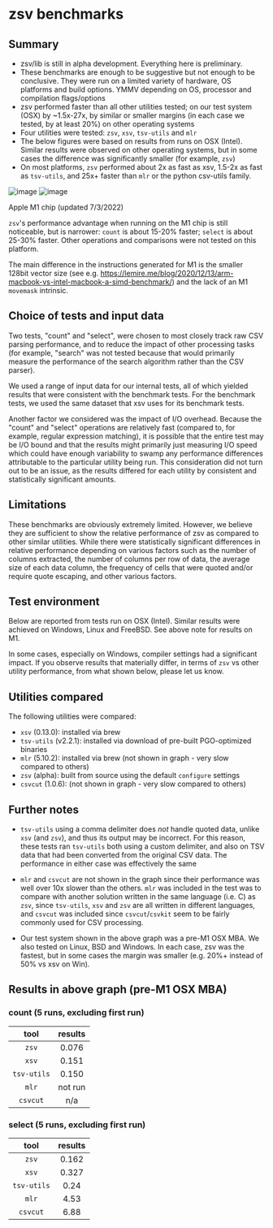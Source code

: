 # zsv benchmarks

## Summary

- zsv/lib is still in alpha development. Everything here is preliminary.
- These benchmarks are enough to be suggestive but not enough to be conclusive.
  They were run on a limited variety of hardware, OS platforms and build
  options. YMMV depending on OS, processor and compilation flags/options
- zsv performed faster than all other utilities tested; on our test system (OSX)
  by ~1.5x-27x, by similar or smaller margins (in each case we tested, by at
  least 20%) on other operating systems
- Four utilities were tested: `zsv`, `xsv`, `tsv-utils` and `mlr`
- The below figures were based on results from runs on OSX (Intel). Similar
  results were observed on other operating systems, but in some cases the
  difference was significantly smaller (for example, `zsv`)
- On most platforms, `zsv` performed about 2x as fast as xsv, 1.5-2x as fast as
  `tsv-utils`, and 25x+ faster than `mlr` or the python csv-utils family.

![image](https://user-images.githubusercontent.com/26302468/146497899-48174114-3b18-49b0-97da-35754ab56e48.png)
![image](https://user-images.githubusercontent.com/26302468/146498211-afc77ce6-4229-4599-bf33-81bf00c725a8.png)

Apple M1 chip (updated 7/3/2022)

`zsv`'s performance advantage when running on the M1 chip is still noticeable,
but is narrower: `count` is about 15-20% faster; `select` is about 25-30%
faster. Other operations and comparisons were not tested on this platform.

The main difference in the instructions generated for M1 is the smaller 128bit
vector size (see e.g.
<https://lemire.me/blog/2020/12/13/arm-macbook-vs-intel-macbook-a-simd-benchmark/>)
and the lack of an M1 `movemask` intrinsic.

## Choice of tests and input data

Two tests, "count" and "select", were chosen to most closely track raw CSV
parsing performance, and to reduce the impact of other processing tasks (for
example, "search" was not tested because that would primarily measure the
performance of the search algorithm rather than the CSV parser).

We used a range of input data for our internal tests, all of which yielded
results that were consistent with the benchmark tests. For the benchmark tests,
we used the same dataset that xsv uses for its benchmark tests.

Another factor we considered was the impact of I/O overhead. Because the "count"
and "select" operations are relatively fast (compared to, for example, regular
expression matching), it is possible that the entire test may be I/O bound and
that the results might primarily just measuring I/O speed which could have
enough variability to swamp any performance differences attributable to the
particular utility being run. This consideration did not turn out to be an
issue, as the results differed for each utility by consistent and statistically
significant amounts.

## Limitations

These benchmarks are obviously extremely limited. However, we believe they are
sufficient to show the relative performance of zsv as compared to other similar
utilities. While there were statistically significant differences in relative
performance depending on various factors such as the number of columns
extracted, the number of columns per row of data, the average size of each data
column, the frequency of cells that were quoted and/or require quote escaping,
and other various factors.

## Test environment

Below are reported from tests run on OSX (Intel). Similar results were achieved
on Windows, Linux and FreeBSD. See above note for results on M1.

In some cases, especially on Windows, compiler settings had a significant
impact. If you observe results that materially differ, in terms of `zsv` vs
other utility performance, from what shown below, please let us know.

## Utilities compared

The following utilities were compared:

- `xsv` (0.13.0): installed via brew
- `tsv-utils` (v2.2.1): installed via download of pre-built PGO-optimized binaries
- `mlr` (5.10.2): installed via brew (not shown in graph - very slow compared to others)
- `zsv` (alpha): built from source using the default `configure` settings
- `csvcut` (1.0.6): (not shown in graph - very slow compared to others)

## Further notes

- `tsv-utils` using a comma delimiter does *not* handle quoted data, unlike
  `xsv` (and `zsv`), and thus its output may be incorrect. For this reason,
  these tests ran `tsv-utils` both using a custom delimiter, and also on TSV
  data that had been converted from the original CSV data. The performance in
  either case was effectively the same

- `mlr` and `csvcut` are not shown in the graph since their performance was well
  over 10x slower than the others. `mlr` was included in the test was to compare
  with another solution written in the same language (i.e. C) as `zsv`, since
  `tsv-utils`, `xsv` and `zsv` are all written in different languages, and
  `csvcut` was included since `csvcut`/`csvkit` seem to be fairly commonly used
  for CSV processing.

- Our test system shown in the above graph was a pre-M1 OSX MBA. We also tested
  on Linux, BSD and Windows. In each case, zsv was the fastest, but in some
  cases the margin was smaller (e.g. 20%+ instead of 50% vs xsv on Win).

## Results in above graph (pre-M1 OSX MBA)

### count (5 runs, excluding first run)

|    tool     | results |
| :---------: | :-----: |
|    `zsv`    |  0.076  |
|    `xsv`    |  0.151  |
| `tsv-utils` |  0.150  |
|    `mlr`    | not run |
|  `csvcut`   |   n/a   |

### select (5 runs, excluding first run)

|    tool     | results |
| :---------: | :-----: |
|    `zsv`    |  0.162  |
|    `xsv`    |  0.327  |
| `tsv-utils` |  0.24   |
|    `mlr`    |  4.53   |
|  `csvcut`   |  6.88   |
